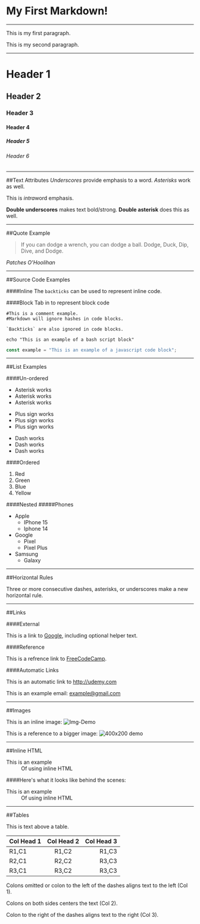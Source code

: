 # My First Markdown!

---

This is my first paragraph.

This is my second paragraph.

---

# Header 1

## Header 2

### Header 3

#### Header 4

##### Header 5

###### Header 6

---

##Text Attributes
_Underscores_ provide emphasis to a word. _Asterisks_ work as well.

This is *intra*word emphasis.

**Double underscores** makes text bold/strong. **Double asterisk** does this as well.

---

##Quote Example

> If you can dodge a wrench, you can dodge a ball.
> Dodge, Duck, Dip, Dive, and Dodge.

_Patches O'Hoolihan_

---

##Source Code Examples

####Inline
The `backticks` can be used to represent inline code.

####Block
Tab in to represent block code

    #This is a comment example.
    #Markdown will ignore hashes in code blocks.

    `Backticks` are also ignored in code blocks.

```#!/bin/bash
echo "This is an example of a bash script block"
```

```javascript
const example = "This is an example of a javascript code block";
```

---

##List Examples

####Un-ordered

- Asterisk works
- Asterisk works
- Asterisk works

* Plus sign works
* Plus sign works
* Plus sign works

- Dash works
- Dash works
- Dash works

####Ordered

1. Red
2. Green
3. Blue
4. Yellow

####Nested
#####Phones

- Apple
  - IPhone 15
  - Iphone 14
- Google
  - Pixel
  - Pixel Plus
- Samsung
  - Galaxy

---

##Horizontal Rules

Three or more consecutive dashes, asterisks, or underscores make a new horizontal rule.

---

##Links

####External

This is a link to [Google](http://Google.com "Google Search"), including optional helper text.

####Reference

This is a refrence link to [FreeCodeCamp][fcc].

[fcc]: http://freecodecamp.org "FreeCodeCamp Home"

####Automatic Links

This is an automatic link to <http://udemy.com>

This is an example email: <example@gmail.com>

---

##Images

This is an inline image: ![Img-Demo](http://placehold.it/150x150)

This is a reference to a bigger image:
![400x200 demo][Demo400]

[Demo400]: http://placehold.it/400x200 "Big Boi!"

---

##Inline HTML

<dl>
  <dt>This is an example</dt>
  <dd>Of using inline HTML</dd>
</dl>

####Here's what it looks like behind the scenes:

<dl>
<dt>This is an example</dt>
<dd>Of using inline HTML</dd>
</dl>

---

##Tables

This is text above a table.

| Col Head 1 | Col Head 2 | Col Head 3 |
| :--------- | :--------: | ---------: |
| R1,C1      |   R1,C2    |      R1,C3 |
| R2,C1      |   R2,C2    |      R3,C3 |
| R3,C1      |   R3,C2    |      R3,C3 |

Colons omitted or colon to the left of the dashes aligns text to the left (Col 1).

Colons on both sides centers the text (Col 2).

Colon to the right of the dashes aligns text to the right (Col 3).
